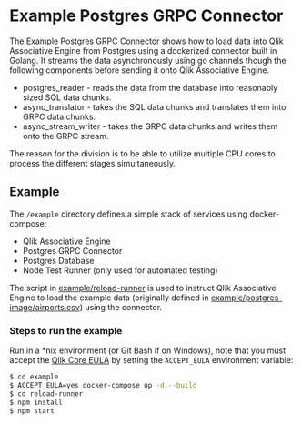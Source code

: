 # Example Postgres GRPC Connector

The Example Postgres GRPC Connector shows how to load data into Qlik Associative Engine from Postgres using a
dockerized connector built in Golang. It streams the data asynchronously using go channels though
the following components before sending it onto Qlik Associative Engine.
* postgres_reader - reads the data from the database into reasonably sized SQL data chunks.
* async_translator - takes the SQL data chunks and translates them into GRPC data chunks.
* async_stream_writer - takes the GRPC data chunks and writes them onto the GRPC stream.

The reason for the division is to be able to utilize multiple CPU cores to process the different stages simultaneously.

## Example

The `/example` directory defines a simple stack of services using docker-compose:
* Qlik Associative Engine
* Postgres GRPC Connector
* Postgres Database
* Node Test Runner (only used for automated testing)

The script in [example/reload-runner](example/reload-runner) is used to instruct Qlik Associative Engine to load the example
data (originally defined in [example/postgres-image/airports.csv](example/postgres-image/airports.csv))
using the connector.

### Steps to run the example

Run in a \*nix environment (or Git Bash if on Windows), note that you must accept the
[Qlik Core EULA](https://qlikcore.com/beta/) by setting the `ACCEPT_EULA`
environment variable:

```bash
$ cd example
$ ACCEPT_EULA=yes docker-compose up -d --build
$ cd reload-runner
$ npm install
$ npm start
```
